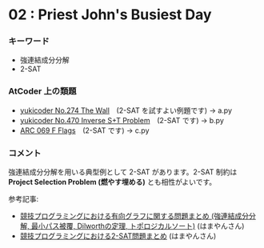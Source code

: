 # 02 : Priest John's Busiest Day

### キーワード

- 強連結成分分解
- 2-SAT

### AtCoder 上の類題

- [yukicoder No.274 The Wall](https://yukicoder.me/problems/no/274)　(2-SAT を試すよい例題です) -> a.py
- [yukicoder No.470 Inverse S+T Problem](https://yukicoder.me/problems/no/470)　(2-SAT です) -> b.py
- [ARC 069 F Flags](https://atcoder.jp/contests/arc069/tasks/arc069_d)　(2-SAT です) -> c.py

### コメント
強連結成分分解を用いる典型例として 2-SAT があります。2-SAT 制約は **Project Selection Problem (燃やす埋める)** とも相性がよいです。

参考記事:

- [競技プログラミングにおける有向グラフに関する問題まとめ (強連結成分分解, 最小パス被覆, Dilworthの定理, トポロジカルソート)](http://hamayanhamayan.hatenablog.jp/entry/2017/06/11/124732) (はまやんさん)
- [競技プログラミングにおける2-SAT問題まとめ](http://hamayanhamayan.hatenablog.jp/entry/2017/02/19/024517) (はまやんさん)